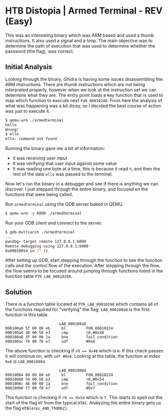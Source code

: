 # HTB Distopia | Armed Terminal - REV (Easy)

This was an interesting binary which was ARM based and used a thumb instructions. It also used a signal and a loop. The main objective was to determine the path of execution that was used to determine whether the password (the flag), was correct.

## Initial Analysis
Looking through the binary, Ghidra is having some issues disassembling the ARM instructions. There are thumb instructions which are not being interpreted properly, however when we look at the instruction set we can determine what they are. The entry point loads a key function that is used to map which function to execute next `FUN_00010240`. From here the analysis of what was happening was a bit dicey, so I decided the best course of action was just to execute it.

``` bash
$ qemu-arm ./armedterminal
hello
Wrong!
$ ello
ello: command not found
```

Running the binary gave me a bit of information:
- It was receiving user input
- It was verifying that user input against some value
- It was reading one byte at a time, this is because it read `h`, and then the rest of the data `ello` was passed to the terminal.

Now let's run the binary in a debugger and see if there is anything we can discover. I just stepped through the entire binary, and focused on the functions that were being called.

Run `armedterminal` using the GDB server baked in QEMU.

``` bash
$ qemu-arm -g 6000 ./armedterminal
```

Run your GDB client and connect to the server.

``` bash
$ gdb-multiarch ./armedterminal
...
pwndbg> target remote 127.0.0.1:6000
Remote debugging using 127.0.0.1:6000
0x00010054 in ?? ()
```

After setting up GDB, start stepping through the function to see the function calls and the control flow of the execution. After stepping through the flow, the flow seems to be focused around jumping through functions listed in the function table `PTR_LAB_00010290`.

## Solution

There is a function table located at `PTR_LAB_00010290` which contains all of the functions required for "verifying" the flag. `LAB_000100a0` is the first function in this table.

```
                        LAB_000100a0                              
000100a0 5f 00 00 eb     bl         FUN_00010224                                   
000100a4 48 00 50 e3     cmp        r0,#0x48
000100a8 3f 00 00 1a     bne        fail_condition
000100ac f6 00 f0 e7     udf        #0x6
```

The above function is checking if `r0 == 0x48` which is `H`. If this check passes it will continue on, with `udf #0x6`. Looking at the table, the function at index `0x6` is `LAB_00010084`.

```
                        LAB_00010084                              
00010084 66 00 00 eb     bl         FUN_00010224                                  
00010088 54 00 50 e3     cmp        r0,#0x54
0001008c 46 00 00 1a     bne        fail_condition
00010090 f7 00 f0 e7     udf        #0x7
```

This function is checking if `r0 == 0x54` which is `T`. This starts to spell out the start of the flag `HT` from the typical `HTB{`. Analyzing the entire binary gets us the flag `HTB{4rmz_4ND_ThUMbZ}`.
